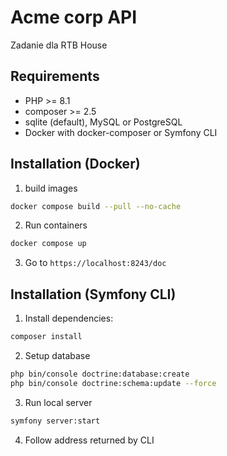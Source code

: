 # Acme corp API

Zadanie dla RTB House

## Requirements

- PHP >= 8.1
- composer >= 2.5
- sqlite (default), MySQL or PostgreSQL
- Docker with docker-composer or Symfony CLI

## Installation (Docker)

1. build images

```bash
docker compose build --pull --no-cache
```

2. Run containers

```bash
docker compose up
```

3. Go to `https://localhost:8243/doc`

## Installation (Symfony CLI)

1. Install dependencies:

```bash
composer install
```

2. Setup database

```bash
php bin/console doctrine:database:create
php bin/console doctrine:schema:update --force
```

3. Run local server

```bash
symfony server:start
```

4. Follow address returned by CLI
